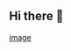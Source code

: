 ## Hi there 👋

[image](https://cdn.dribbble.com/userupload/21655705/file/original-8720fbf04a30f82dd0653767462c3b88.gif)
<!--
**WestCoastLowrider/WestCoastLowrider** is a ✨ _special_ ✨ repository because its `README.md` (this file) appears on your GitHub profile.

Here are some ideas to get you started:

- 🔭 I’m currently working on ...
- 🌱 I’m currently learning ...
- 👯 I’m looking to collaborate on ...
- 🤔 I’m looking for help with ...
- 💬 Ask me about ...
- 📫 How to reach me: ...
- 😄 Pronouns: ...
- ⚡ Fun fact: ...
-->
